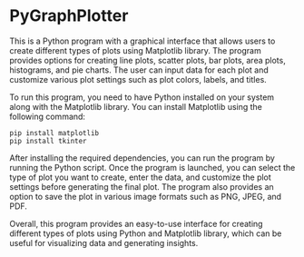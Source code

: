 # PyGraphPlotter

This is a Python program with a graphical interface that allows users to create different types of plots using Matplotlib library. The program provides options for creating line plots, scatter plots, bar plots, area plots, histograms, and pie charts. The user can input data for each plot and customize various plot settings such as plot colors, labels, and titles.

To run this program, you need to have Python installed on your system along with the Matplotlib library. You can install Matplotlib using the following command:

```
pip install matplotlib
pip install tkinter
```

After installing the required dependencies, you can run the program by running the Python script. Once the program is launched, you can select the type of plot you want to create, enter the data, and customize the plot settings before generating the final plot. The program also provides an option to save the plot in various image formats such as PNG, JPEG, and PDF.

Overall, this program provides an easy-to-use interface for creating different types of plots using Python and Matplotlib library, which can be useful for visualizing data and generating insights.
